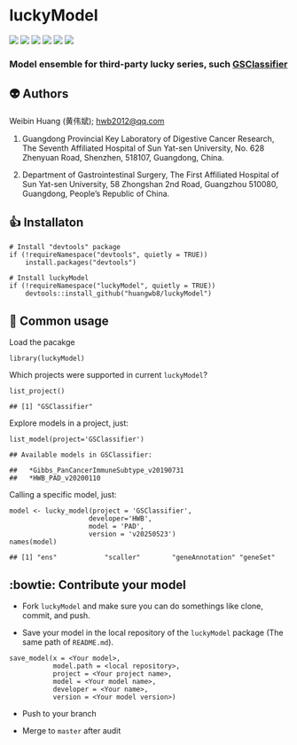 # luckyModel

<p align="left">
<a href=""><img src="https://img.shields.io/github/r-package/v/huangwb8/luckyModel"></a>
<a href="https://github.com/huangwb8/luckyModel/blob/master/license.txt"><img src="https://img.shields.io/badge/license-MIT-green"></a>
<a href=""><img src="https://img.shields.io/badge/platform-windows%20%7C%20linux-lightgrey"></a>
<a href=""><img src="https://img.shields.io/github/commit-activity/m/huangwb8/luckyModel"></a>
<a href=""><img src="https://img.shields.io/github/stars/huangwb8/luckyModel?style=social"></a>
<a href="https://github.com/huangwb8/luckyModel/issues"><img src="https://img.shields.io/github/issues-raw/huangwb8/luckyModel"></a>
</p>

### Model ensemble for third-party lucky series, such [**GSClassifier**](https://github.com/huangwb8/GSClassifier)

## :alien: Authors

Weibin Huang (黄伟斌); <hwb2012@qq.com>

1.  Guangdong Provincial Key Laboratory of Digestive Cancer Research,
    The Seventh Affiliated Hospital of Sun Yat-sen University, No. 628
    Zhenyuan Road, Shenzhen, 518107, Guangdong, China.

2.  Department of Gastrointestinal Surgery, The First Affiliated
    Hospital of Sun Yat-sen University, 58 Zhongshan 2nd Road, Guangzhou
    510080, Guangdong, People’s Republic of China.

## :+1: Installaton

    # Install "devtools" package
    if (!requireNamespace("devtools", quietly = TRUE))
        install.packages("devtools")
        
    # Install luckyModel
    if (!requireNamespace("luckyModel", quietly = TRUE))
        devtools::install_github("huangwb8/luckyModel")

## :seedling: Common usage

Load the pacakge

    library(luckyModel)

Which projects were supported in current `luckyModel`?

    list_project()
    
    ## [1] "GSClassifier"

Explore models in a project, just:

    list_model(project='GSClassifier')
    
    ## Available models in GSClassifier:
    
    ##   *Gibbs_PanCancerImmuneSubtype_v20190731
    ##   *HWB_PAD_v20200110

Calling a specific model, just:

    model <- lucky_model(project = 'GSClassifier',
                        developer='HWB',
                        model = 'PAD',
                        version = 'v20250523')
    names(model)
    
    ## [1] "ens"            "scaller"        "geneAnnotation" "geneSet"

## :bowtie: Contribute your model

-   Fork `luckyModel` and make sure you can do somethings like clone,
    commit, and push.

-   Save your model in the local repository of the `luckyModel` package
    (The same path of `README.md`).

<!-- -->

    save_model(x = <Your model>,
               model.path = <local repository>,
               project = <Your project name>,
               model = <Your model name>,
               developer = <Your name>,
               version = <Your model version>)

-   Push to your branch

-   Merge to `master` after audit
